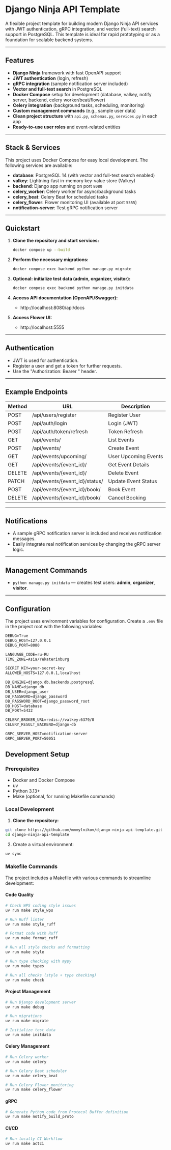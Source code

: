 # Django Ninja API Template

A flexible project template for building modern Django Ninja API services with
JWT authentication, gRPC integration, and vector (full-text) search support in
PostgreSQL. This template is ideal for rapid prototyping or as a foundation
for scalable backend systems.

---

## Features

- **Django Ninja** framework with fast OpenAPI support
- **JWT authentication** (login, refresh)
- **gRPC integration** (sample notification server included)
- **Vector and full-text search** in PostgreSQL
- **Docker Compose** setup for development (database, valkey, notify server, 
    backend, celery worker/beat/flower)
- **Celery integration** (background tasks, scheduling, monitoring)
- **Custom management commands** (e.g., sample user data)
- **Clean project structure** with `api.py`, `schemas.py`, `services.py`
    in each app
- **Ready-to-use user roles** and event-related entities

---

## Stack & Services

This project uses Docker Compose for easy local development. The following
services are available:

- **database**: PostgreSQL 14 (with vector and full-text search enabled)
- **valkey**: Lightning-fast in-memory key-value store (Valkey)
- **backend**: Django app running on port `8080`
- **celery_worker**: Celery worker for async/background tasks
- **celery_beat**: Celery Beat for scheduled tasks
- **celery_flower**: Flower monitoring UI (available at port `5555`)
- **notification-server**: Test gRPC notification server

---

## Quickstart

1. **Clone the repository and start services:**
    ```sh
    docker compose up --build
    ```

2. **Perform the necessary migrations:**
    ```sh
    docker compose exec backend python manage.py migrate
    ```

3. **Optional: initialize test data (admin, organizer, visitor):**
    ```sh
    docker compose exec backend python manage.py initdata
    ```

4. **Access API documentation (OpenAPI/Swagger):**
    - http://localhost:8080/api/docs

5. **Access Flower UI:**
    - http://localhost:5555

---

## Authentication

- JWT is used for authentication.
- Register a user and get a token for further requests.
- Use the "Authorization: Bearer <token>" header.

---

## Example Endpoints

| Method | URL                            | Description            |
|--------|--------------------------------|------------------------|
| POST   | /api/users/register            | Register User          |
| POST   | /api/auth/login                | Login (JWT)            |
| POST   | /api/auth/token/refresh        | Token Refresh          |
| GET    | /api/events/                   | List Events            |
| POST   | /api/events/                   | Create Event           |
| GET    | /api/events/upcoming/          | User Upcoming Events   |
| GET    | /api/events/{event_id}/        | Get Event Details      |
| DELETE | /api/events/{event_id}/        | Delete Event           |
| PATCH  | /api/events/{event_id}/status/ | Update Event Status    |
| POST   | /api/events/{event_id}/book/   | Book Event             |
| DELETE | /api/events/{event_id}/book/   | Cancel Booking         |

---

## Notifications

- A sample gRPC notification server is included and receives notification
  messages.
- Easily integrate real notification services by changing the gRPC server logic.

---

## Management Commands

- `python manage.py initdata` — creates test users: **admin**, **organizer**, **visitor**.

---

## Configuration

The project uses environment variables for configuration. Create a `.env` file 
in the project root with the following variables:

```txt
DEBUG=True
DEBUG_HOST=127.0.0.1
DEBUG_PORT=8080

LANGUAGE_CODE=ru-RU
TIME_ZONE=Asia/Yekaterinburg

SECRET_KEY=your-secret-key
ALLOWED_HOSTS=127.0.0.1,localhost

DB_ENGINE=django.db.backends.postgresql
DB_NAME=django_db
DB_USER=django_user
DB_PASSWORD=django_password
DB_PASSWORD_ROOT=django_password_root
DB_HOST=database
DB_PORT=5432

CELERY_BROKER_URL=redis://valkey:6379/0
CELERY_RESULT_BACKEND=django-db

GRPC_SERVER_HOST=notification-server
GRPC_SERVER_PORT=50051
```

## Development Setup

### Prerequisites

- Docker and Docker Compose
- uv
- Python 3.13+
- Make (optional, for running Makefile commands)

### Local Development

1. **Clone the repository:**
```sh
git clone https://github.com/mmmylnikov/django-ninja-api-template.git
cd django-ninja-api-template
```

2. Create a virtual environment:

```sh
uv sync
```

### Makefile Commands

The project includes a Makefile with various commands to streamline development:

#### Code Quality
```sh
# Check WPS coding style issues
uv run make style_wps

# Run Ruff linter
uv run make style_ruff

# Format code with Ruff
uv run make format_ruff

# Run all style checks and formatting
uv run make style

# Run type checking with mypy
uv run make types

# Run all checks (style + type checking)
uv run make check
```

#### Project Management

```sh
# Run Django development server
uv run make debug

# Run migrations
uv run make migrate

# Initialize test data
uv run make initdata
```

#### Celery Management

```sh
# Run Celery worker
uv run make celery

# Run Celery Beat scheduler
uv run make celery_beat

# Run Celery Flower monitoring
uv run make celery_flower
```

#### gRPC

```sh
# Generate Python code from Protocol Buffer definition
uv run make notify_build_proto
```

#### CI/CD

```sh
# Run locally CI Workflow
uv run make actci
```
